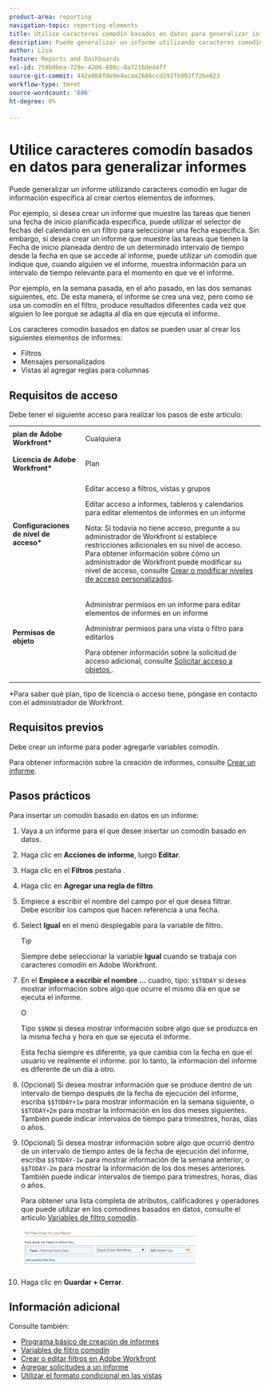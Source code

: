 ```yaml
---
product-area: reporting
navigation-topic: reporting-elements
title: Utilice caracteres comodín basados en datos para generalizar informes
description: Puede generalizar un informe utilizando caracteres comodín en lugar de información específica al crear ciertos elementos de informes.
author: Lisa
feature: Reports and Dashboards
exl-id: 759b0bea-729e-4206-808c-0a7216ded4ff
source-git-commit: 442e0b8fde9e4acaa2686ccd292fb003f72be623
workflow-type: tm+mt
source-wordcount: '686'
ht-degree: 0%

---
```


# Utilice caracteres comodín basados en datos para generalizar informes

Puede generalizar un informe utilizando caracteres comodín en lugar de información específica al crear ciertos elementos de informes.

Por ejemplo, si desea crear un informe que muestre las tareas que tienen una fecha de inicio planificada específica, puede utilizar el selector de fechas del calendario en un filtro para seleccionar una fecha específica. Sin embargo, si desea crear un informe que muestre las tareas que tienen la Fecha de inicio planeada dentro de un determinado intervalo de tiempo desde la fecha en que se accede al informe, puede utilizar un comodín que indique que, cuando alguien ve el informe, muestra información para un intervalo de tiempo relevante para el momento en que ve el informe.

Por ejemplo, en la semana pasada, en el año pasado, en las dos semanas siguientes, etc. De esta manera, el informe se crea una vez, pero como se usa un comodín en el filtro, produce resultados diferentes cada vez que alguien lo lee porque se adapta al día en que ejecuta el informe.

Los caracteres comodín basados en datos se pueden usar al crear los siguientes elementos de informes:

* Filtros
* Mensajes personalizados
* Vistas al agregar reglas para columnas

## Requisitos de acceso

Debe tener el siguiente acceso para realizar los pasos de este artículo:

<table style="table-layout:auto"> 
 <col> 
 <col> 
 <tbody> 
  <tr> 
   <td role="rowheader"><strong>plan de Adobe Workfront*</strong></td> 
   <td> <p>Cualquiera</p> </td> 
  </tr> 
  <tr> 
   <td role="rowheader"><strong>Licencia de Adobe Workfront*</strong></td> 
   <td> <p>Plan </p> </td> 
  </tr> 
  <tr> 
   <td role="rowheader"><strong>Configuraciones de nivel de acceso*</strong></td> 
   <td> <p>Editar acceso a filtros, vistas y grupos</p> <p>Editar acceso a informes, tableros y calendarios para editar elementos de informes en un informe</p> <p>Nota: Si todavía no tiene acceso, pregunte a su administrador de Workfront si establece restricciones adicionales en su nivel de acceso. Para obtener información sobre cómo un administrador de Workfront puede modificar su nivel de acceso, consulte <a href="../../../administration-and-setup/add-users/configure-and-grant-access/create-modify-access-levels.md" class="MCXref xref">Crear o modificar niveles de acceso personalizados</a>.</p> </td> 
  </tr> 
  <tr> 
   <td role="rowheader"><strong>Permisos de objeto</strong></td> 
   <td> <p>Administrar permisos en un informe para editar elementos de informes en un informe</p> <p>Administrar permisos para una vista o filtro para editarlos</p> <p>Para obtener información sobre la solicitud de acceso adicional, consulte <a href="../../../workfront-basics/grant-and-request-access-to-objects/request-access.md" class="MCXref xref">Solicitar acceso a objetos </a>.</p> </td> 
  </tr> 
 </tbody> 
</table>

&#42;Para saber qué plan, tipo de licencia o acceso tiene, póngase en contacto con el administrador de Workfront.

## Requisitos previos

Debe crear un informe para poder agregarle variables comodín.

Para obtener información sobre la creación de informes, consulte [Crear un informe](../../../reports-and-dashboards/reports/creating-and-managing-reports/create-report.md).

## Pasos prácticos

Para insertar un comodín basado en datos en un informe:

1. Vaya a un informe para el que desee insertar un comodín basado en datos.
1. Haga clic en **Acciones de informe**, luego **Editar**.

1. Haga clic en el **Filtros** pestaña .
1. Haga clic en **Agregar una regla de filtro**.
1. Empiece a escribir el nombre del campo por el que desea filtrar.\
   Debe escribir los campos que hacen referencia a una fecha.
1. Select **Igual** en el menú desplegable para la variable de filtro.

   >[!TIP]
   >
   >Siempre debe seleccionar la variable **Igual** cuando se trabaja con caracteres comodín en Adobe Workfront.

1. En el **Empiece a escribir el nombre ...** cuadro, tipo: `$$TODAY` si desea mostrar información sobre algo que ocurre el mismo día en que se ejecuta el informe.

   O

   Tipo `$$NOW` si desea mostrar información sobre algo que se produzca en la misma fecha y hora en que se ejecuta el informe.

   Esta fecha siempre es diferente, ya que cambia con la fecha en que el usuario ve realmente el informe. por lo tanto, la información del informe es diferente de un día a otro.

1. (Opcional) Si desea mostrar información que se produce dentro de un intervalo de tiempo después de la fecha de ejecución del informe, escriba `$$TODAY+1w` para mostrar información en la semana siguiente, o `$$TODAY+2m` para mostrar la información en los dos meses siguientes. También puede indicar intervalos de tiempo para trimestres, horas, días o años.
1. (Opcional) Si desea mostrar información sobre algo que ocurrió dentro de un intervalo de tiempo antes de la fecha de ejecución del informe, escriba `$$TODAY-1w` para mostrar información de la semana anterior, o `$$TODAY-2m` para mostrar la información de los dos meses anteriores. También puede indicar intervalos de tiempo para trimestres, horas, días o años.

   Para obtener una lista completa de atributos, calificadores y operadores que puede utilizar en los comodines basados en datos, consulte el artículo [Variables de filtro comodín](../../../reports-and-dashboards/reports/reporting-elements/understand-wildcard-filter-variables.md).

   ![](assets/video-date-based-wildcard-in-task-filter-350x81.png)

1. Haga clic en **Guardar + Cerrar**.

## Información adicional

Consulte también:

* [Programa básico de creación de informes](https://one.workfront.com/s/basic-report-creation-program)
* [Variables de filtro comodín](../../../reports-and-dashboards/reports/reporting-elements/understand-wildcard-filter-variables.md)
* [Crear o editar filtros en Adobe Workfront](../../../reports-and-dashboards/reports/reporting-elements/create-filters.md)
* [Agregar solicitudes a un informe](../../../reports-and-dashboards/reports/creating-and-managing-reports/add-prompt-report.md)
* [Utilizar el formato condicional en las vistas](../../../reports-and-dashboards/reports/reporting-elements/use-conditional-formatting-views.md)
